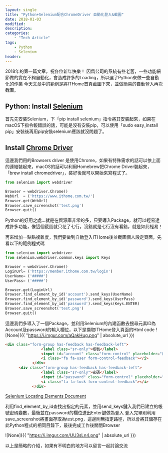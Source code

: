 ```yaml
---
layout: single
title: "Python+Selenium配合ChromeDriver 自動化登入&截圖"
date: 2018-01-03
modified:
description:
categories:
    - "Tech Article"
tags:
    - Python
    - Selenium
header:
---
```


2018年的第一篇文章，祝各位新年快樂！
因爲公司的系統有些老舊，一些功能細節做的實在不夠自動化，會造成許多的Loading，所以選了Python來做一些自動化的作業
今天文章中的範例是將ITHome首頁截圖下來，並做簡易的自動登入再次截圖。


## Python: Install [Selenium][Selenium]
首先先安裝Selenium，下「pip install selenium」指令將其安裝起來，如果在macOS下指令報錯誤的話，可能是沒有安裝pip，可以使用「sudo easy_install pip」安裝後再用pip安裝selenium應該就沒問題了。

## Install [Chrome Driver][Chrome driver]
這邊我們用的Browsers driver 是使用Chrome，如果有特殊需求的話可以依上面的連結裝起來，macOS的話可以利用Homebrew把Chrome Driver裝起來，「brew install chromedriver」，裝好後就可以開始來寫程式了。


```python
from selenium import webdriver

Browser = webdriver.Chrome()
WebUrl  = ('https://www.ithome.com.tw/')
Browser.get(WebUrl)
Browser.save_screenshot('test.png')
Browser.quit()
```
Python的好用之處...就是在資源庫非常的多，只要導入Package，就可以輕易達成許多功能，像這個截圖就只花了七行，沒錯就是七行沒有看錯，就是如此輕易！

再來增加一點點複雜度，我們要做到自動登入ITHome後並截圖個人設定頁面，先看以下的範例程式碼
```python
from selenium import webdriver
from selenium.webdriver.common.keys import Keys

Browser = webdriver.Chrome()
LoginUrl= ('https://member.ithome.com.tw/login')
UserName= ('#####')
UserPass= ('#####')

Browser.get(LoginUrl)
Browser.find_element_by_id('account').send_keys(UserName)
Browser.find_element_by_id('password').send_keys(UserPass)
Browser.find_element_by_id('password').send_keys(Keys.ENTER)
Browser.save_screenshot('test.png')
Browser.quit()
```

這邊我們多導入了一個Package，並利用Selenium的內建函數去搜尋元素ID為Account及password的輸入欄位，以下是擷取ITHome登入頁面的Html code
![None]({{ "https://i.imgur.com/aQakHug.png" | absolute_url }})

```html
<div class="form-group has-feedback has-feedback-left">
			    <label class="sr-only">帳號</label>
			    <input id="account" class="form-control" placeholder="帳號(非email)" name="account" type="text">
				<i class="fa fa-user form-control-feedback"></i>
			</div>
      <div class="form-group has-feedback has-feedback-left">
			    <label class="sr-only">密碼</label>
			    <input id="password" class="form-control" placeholder="密碼" name="password" type="password" value="">
				<i class="fa fa-lock form-control-feedback"></i>
			</div>
```
[Selenium Locating Elements Document][Selenium Locating Elements Document]

利用find_element_by_id查找出指定的元素，並用send_keys鍵入我們已建立的帳號密碼變數，最後並在password的欄位送出Enter鍵做為登入
登入完畢則利用save_screenshot將畫面存取為test.png，這邊則無指定路徑，所以會將其儲存在此Python程式的相同目錄下，最後完成工作後關閉Browser

![None]({{ "https://i.imgur.com/UU3sLn4.png" | absolute_url }})


以上是簡略的介紹，如果有不明白的地方可以留言一起討論交流

[selenium]: https://pypi.python.org/pypi/selenium
[Chrome driver]: http://chromedriver.chromium.org
[Selenium Locating Elements Document]: https://selenium-python.readthedocs.io/locating-elements.html#
